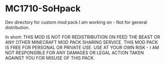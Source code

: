 # MC1710-SoHpack
Dev directory for custom mod pack I am working on - Not for general distribution.

In short:
THIS MOD IS NOT FOR REDISTRIBUTION ON FEED THE BEAST OR ANY OTHER MINECRAFT MOD PACK SHARING SERVICE.
THIS MOD PACK IS FREE FOR PERSONAL OR PRIVATE USE.
USE AT YOUR OWN RISK - I AM NOT RESPONSIBLE FOR ANY DAMAGES OR LEGAL ACTION TAKEN AGAINST YOU FOR MISUSE OF THIS PACK.
